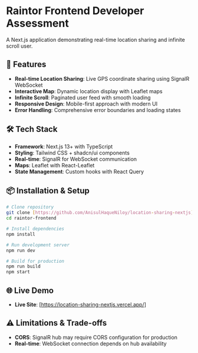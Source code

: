 # Raintor Frontend Developer Assessment

A Next.js application demonstrating real-time location sharing and infinite scroll user.

## 🚀 Features

- **Real-time Location Sharing**: Live GPS coordinate sharing using SignalR WebSocket
- **Interactive Map**: Dynamic location display with Leaflet maps
- **Infinite Scroll**: Paginated user feed with smooth loading
- **Responsive Design**: Mobile-first approach with modern UI
- **Error Handling**: Comprehensive error boundaries and loading states

## 🛠️ Tech Stack

- **Framework**: Next.js 13+ with TypeScript
- **Styling**: Tailwind CSS + shadcn/ui components
- **Real-time**: SignalR for WebSocket communication
- **Maps**: Leaflet with React-Leaflet
- **State Management**: Custom hooks with React Query

## 📦 Installation & Setup

```bash
# Clone repository
git clone [https://github.com/AnisulHaqueNiloy/location-sharing-nextjs]
cd raintor-frontend

# Install dependencies
npm install

# Run development server
npm run dev

# Build for production
npm run build
npm start
```

## 🌐 Live Demo

- **Live Site**: [https://location-sharing-nextjs.vercel.app/]

## ⚠️ Limitations & Trade-offs

- **CORS**: SignalR hub may require CORS configuration for production
- **Real-time**: WebSocket connection depends on hub availability
